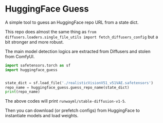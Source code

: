 # HuggingFace Guess

A simple tool to guess an HuggingFace repo URL from a state dict.

This repo does almost the same thing as `from diffusers.loaders.single_file_utils import fetch_diffusers_config` but a bit stronger and more robust.

The main model detection logics are extracted from Diffusers and stolen from ComfyUI.

```python
import safetensors.torch as sf
import huggingface_guess


state_dict = sf.load_file('./realisticVisionV51_v51VAE.safetensors')
repo_name = huggingface_guess.guess_repo_name(state_dict)
print(repo_name)
```

The above codes will print `runwayml/stable-diffusion-v1-5`. 

Then you can download (or prefetch configs) from HuggingFace to instantiate models and load weights.

